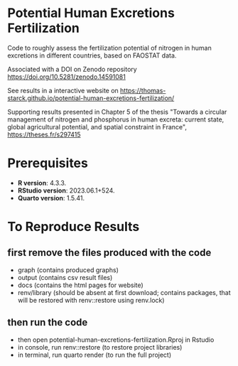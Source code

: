 # Potential Human Excretions Fertilization

Code to roughly assess the fertilization potential of nitrogen in human excretions in different countries, based on FAOSTAT data.

Associated with a DOI on Zenodo repository https://doi.org/10.5281/zenodo.14591081

See results in a interactive website on https://thomas-starck.github.io/potential-human-excretions-fertilization/

Supporting results presented in Chapter 5 of the thesis "Towards a circular management of nitrogen and phosphorus in human excreta: current state, global agricultural potential, and spatial constraint in France", https://theses.fr/s297415

# Prerequisites

- **R version**: 4.3.3.
- **RStudio version**: 2023.06.1+524.
- **Quarto version**: 1.5.41.

# To Reproduce Results

## first remove the files produced with the code

- graph (contains produced graphs)
- output (contains csv result files)
- docs (contains the html pages for website)
- renv/library (should be absent at first download; contains packages, that will be restored with renv::restore using renv.lock)

## then run the code 
- then open potential-human-excretions-fertilization.Rproj in Rstudio
- in console, run renv::restore (to restore project libraries)
- in terminal, run quarto render (to run the full project)
